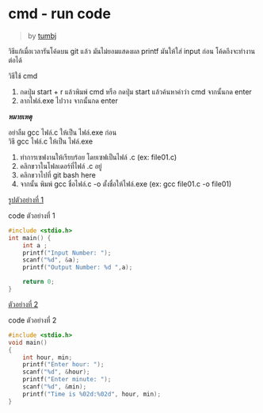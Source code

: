 # cmd - run code #
> by [tumbj](https://github.com/tumbj)

วิธีแก้เมื่อเวลารันโค้ดบน git แล้ว มันไม่ยอมแสดงผล printf มันให้ใส่ input ก่อน  โค้ดถึงจะทำงานต่อได้

วิธีใช้ cmd

1.  กดปุ่ม start + r แล้วพิมพ์ cmd หรือ กดปุ่ม start แล้วค้นหาคำว่า cmd จากนั้นกด enter
2.  ลากไฟล์.exe ไปวาง จากนั้นกด enter

***หมายเหตุ***

อย่าลืม gcc ไฟล์.c ให้เป็น ไฟล์.exe ก่อน<br>
วิธี gcc ไฟล์.c ให้เป็น ไฟล์.exe<br>
1.  ทำการเซฟงานให้เรียบร้อย โดยเซฟเป็นไฟล์ .c (ex: file01.c)
2.  คลิกขวาในโฟลเดอร์ที่ไฟล์ .c อยู่
3.  คลิกขวาไปที่ git bash here
4.  จากนั้น พิมพ์ gcc ชื่อไฟล์.c -o ตั้งชื่อให้ไฟล์.exe
(ex: gcc file01.c -o file01)

[รูปตัวอย่างที่ 1](https://drive.google.com/file/d/0B2EGaoK7RNN8ZHYtWnhwVkx3LVk/view?usp=sharing)

code ตัวอย่างที่ 1
```c
#include <stdio.h>
int main() {
    int a ;
    printf("Input Number: ");
    scanf("%d", &a);
    printf("Output Number: %d ",a);

    return 0;
}
```

[ตัวอย่างที่ 2](https://drive.google.com/file/d/0B2EGaoK7RNN8c09SRFpNRWRYTGs/view?usp=sharing)

code ตัวอย่างที่ 2
```c
#include <stdio.h>
void main()
{
    int hour, min;
    printf("Enter hour: ");
    scanf("%d", &hour);
    printf("Enter minute: ");
    scanf("%d", &min);
    printf("Time is %02d:%02d", hour, min);
}
```
